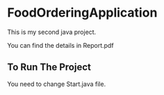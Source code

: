 # FoodOrderingApplication
This is my second java project.

 You can find the details in Report.pdf
 
 ## To Run The Project
 You need to change Start.java file.
